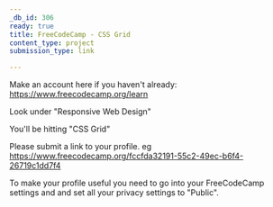 ```yaml
---
_db_id: 306
ready: true
title: FreeCodeCamp - CSS Grid
content_type: project
submission_type: link

---
```


Make an account here if you haven't already: https://www.freecodecamp.org/learn

Look under "Responsive Web Design"

You'll be hitting "CSS Grid"

Please submit a link to your profile. eg https://www.freecodecamp.org/fccfda32191-55c2-49ec-b6f4-26719c1dd7f4

To make your profile useful you need to go into your FreeCodeCamp settings and and set all your privacy settings to "Public".
